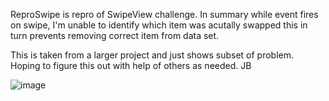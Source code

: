 ReproSwipe is repro of SwipeView challenge. In summary while event fires on swipe, I'm unable to identify which item was acutally swapped this in turn prevents removing correct item from data set.

This is taken from a larger project and just shows subset of problem. Hoping to figure this out with help of others as needed. JB

![image](https://user-images.githubusercontent.com/13039619/166061860-644329b4-4055-4000-b84e-7dda6c470351.png)
